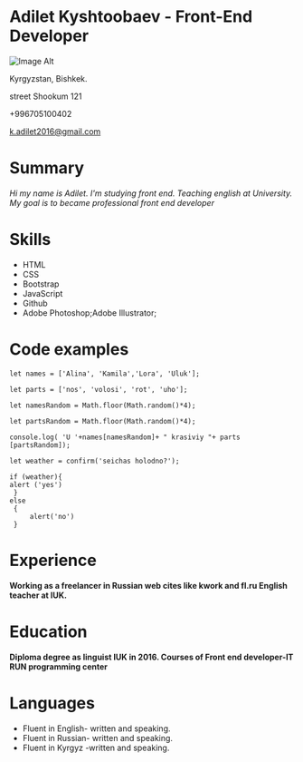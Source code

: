
# Adilet Kyshtoobaev - Front-End Developer

![Image Alt](https://github.com/{adiletkyshtoobaev}/{adiletcv}/raw/{master}/{C:/Users/Saule/Desktop/adiletcv}/Adilet.jpg)

Kyrgyzstan, Bishkek.

street Shookum 121

+996705100402

k.adilet2016@gmail.com

# Summary

*Hi my name is Adilet.
I'm studying front end. Teaching english at University. 
My goal is to became professional front end developer*

# Skills
* HTML
* CSS
* Bootstrap
* JavaScript
* Github
* Adobe Photoshop;Adobe Illustrator;


# Code examples

    let names = ['Alina', 'Kamila','Lora', 'Uluk'];

    let parts = ['nos', 'volosi', 'rot', 'uho'];

    let namesRandom = Math.floor(Math.random()*4);

    let partsRandom = Math.floor(Math.random()*4);

    console.log( 'U '+names[namesRandom]+ " krasiviy "+ parts [partsRandom]);

    let weather = confirm('seichas holodno?');

    if (weather){     
    alert ('yes')
     }
    else
     {
         alert('no')
     }    

# Experience
**Working as a freelancer in Russian web cites like kwork and fl.ru
English teacher at IUK.**

# Education
**Diploma degree as linguist IUK in 2016. Courses of Front end developer-IT RUN programming center**

# Languages
* Fluent in English- written and speaking.
* Fluent in Russian- written and speaking.
* Fluent in Kyrgyz -written and speaking.